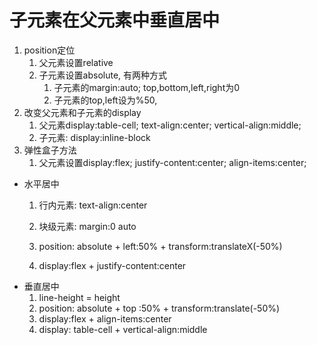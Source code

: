 # 子元素在父元素中垂直居中
1. position定位 
    1. 父元素设置relative
    2. 子元素设置absolute, 有两种方式
        1. 子元素的margin:auto; top,bottom,left,right为0
        2. 子元素的top,left设为%50,
2. 改变父元素和子元素的display
    1. 父元素display:table-cell; text-align:center; vertical-align:middle;
    2. 子元素: display:inline-block
3. 弹性盒子方法
    1. 父元素设置display:flex; justify-content:center; align-items:center;

* 水平居中
    1. 行内元素: text-align:center



    
    2. 块级元素: margin:0 auto
    3. position: absolute  + left:50% + transform:translateX(-50%)
    4. display:flex + justify-content:center 
* 垂直居中
    1. line-height = height
    2. position: absolute  + top :50% + transform:translate(-50%)
    3. display:flex + align-items:center
    4. display: table-cell +  vertical-align:middle